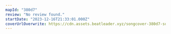 ```yaml
---
mapId: "380d7"
review: "No review found."
startDate: "2023-12-16T21:33:01.000Z"
coverUrlOverwrite: https://cdn.assets.beatleader.xyz/songcover-380d7-sub.png
---
```

